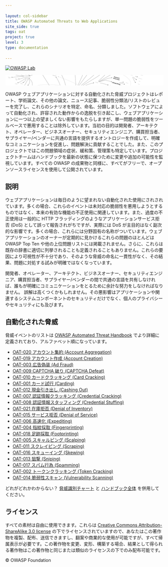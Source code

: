 ```yaml
---

layout: col-sidebar
title: OWASP Automated Threats to Web Applications
site_side: true
tags: oat
project: true
level: 3
type: documentation

---
```


[![OWASP Lab](https://img.shields.io/badge/owasp-lab%20project-yellow.svg)](/projects)

![OWASP automated threats mind amp](assets/images/automated-threats-header.jpg)

OWASP ウェブアプリケーションに対する自動化された脅威プロジェクトはレポート、学術論文、その他の論文、ニュース記事、脆弱性分類法/リストのレビューを完了し、これらのシナリオを特定、命名、分類しました。ソフトウェアによって自動化され、許容された動作からの逸脱を引き起こし、ウェブアプリケーションに一つ以上の望ましくない影響をもたらしますが、単一問題の脆弱性をツールベースで悪用することは除外しています。当初の目的は開発者、アーキテクト、オペレーター、ビジネスオーナー、セキュリティエンジニア、購買担当者、サプライヤー/ベンダーに共通の言語を提供するオントロジーを作成して、明確なコミュニケーションを促進し、問題解決に貢献することでした。また、このプロジェクトではこの問題領域の症状、緩和策、管理策も特定しています。プロジェクトチームはハンドブックを最新の状態に保つために変更や追加の可能性を監視しています。すべての OWASP の成果物と同様に、すべてがフリーで、オープンソースライセンスを使用して公開されています。

## 説明

ウェブアプリケーションは毎日のように望まれない自動化された使用にされされています。多くの場合、これらのイベントは未対応の脆弱性を悪用しようとするものではなく、本来の有効な機能の不正使用に関連しています。また、過度の不正使用は一般的に HTTP フラッディングのようなアプリケーションサービス拒否 (DoS) として誤って報告されがちですが、実際には DoS が主目的はなく副次的な影響です。多くの場合、これらには分野固有の名称がついています。ウェブアプリケーションのオーナーが定期的に見かけるこれらの問題のほとんどは OWASP Top Ten や他の上位問題リストには掲載されません。さらに、これらは既存の辞書に適切に列挙されることも定義されることもありません。これらの要因により可視性が不十分であり、そのような脅威の命名に一貫性がなく、その結果、問題に対処する試みが明確ではなくなっています。

開発者、オペレーター、アーキテクト、ビジネスオーナー、セキュリティエンジニア、購買担当者、サプライヤー/ベンダーの間で共通の言語を共有しなければ、誰もが明確にコミュニケーションをとるために余計な努力をしなければなりません。
誤解は高くつくかもしれません。その悪影響はアプリケーションや関連するシステムコンポーネントのセキュリティだけでなく、個人のプライバシーやセキュリティにも及びます。

## 自動化された脅威

脅威イベントのリストは [OWASP Automated Threat Handbook](https://github.com/OWASP/www-project-automated-threats-to-web-applications/tree/master/assets/files/EN) でより詳細に定義されており、アルファベット順になっています。

* [OAT-020 アカウント集約 (Account Aggregation)](assets/oats/JA/OAT-020_Account_Aggregation.md)
* [OAT-019 アカウント作成 (Account Creation)](assets/oats/JA/OAT-019_Account_Creation.md)
* [OAT-003 広告偽装 (Ad Fraud)](assets/oats/JA/OAT-003_Ad_Fraud.md)
* [OAT-009 CAPTCHA 破り (CAPTCHA Defeat)](assets/oats/JA/OAT-009_CAPTCHA_Defeat.md)
* [OAT-010 カードクラッキング (Card Cracking)](assets/oats/JA/OAT-010_Card_Cracking.md)
* [OAT-001 カード試行 (Carding)](assets/oats/JA/OAT-001_Carding.md)
* [OAT-012 現金引き出し (Cashing Out)](assets/oats/JA/OAT-012_Cashing_Out.md)
* [OAT-007 認証情報クラッキング (Credential Cracking)](assets/oats/JA/OAT-007_Credential_Cracking.md)
* [OAT-008 認証情報スタッフィング (Credential Stuffing)](assets/oats/JA/OAT-008_Credential_Stuffing.md)
* [OAT-021 在庫拒否 (Denial of Inventory)](assets/oats/JA/OAT-021_Denial_of_Inventory.md)
* [OAT-015 サービス拒否 (Denial of Service)](assets/oats/JA/OAT-015_Denial_of_Service.md)
* [OAT-006 高速化 (Expediting)](assets/oats/JA/OAT-006_Expediting.md)
* [OAT-004 指紋採取 (Fingerprinting)](assets/oats/JA/OAT-004_Fingerprinting.md)
* [OAT-018 足跡採取 (Footprinting)](assets/oats/JA/OAT-018_Footprinting.md)
* [OAT-005 スキャルピング (Scalping)](assets/oats/JA/OAT-005_Scalping.md)
* [OAT-011 スクレイピング (Scraping)](assets/oats/JA/OAT-011_Scraping.md)
* [OAT-016 スキューイング (Skewing)](assets/oats/JA/OAT-016_Skewing.md)
* [OAT-013 狙撃 (Sniping)](assets/oats/JA/OAT-013_Sniping.md)
* [OAT-017 スパム行為 (Spamming)](assets/oats/JA/OAT-017_Spamming.md)
* [OAT-002 トークンクラッキング (Token Cracking)](assets/oats/JA/OAT-002_Token_Cracking.md)
* [OAT-014 脆弱性スキャン (Vulnerability Scanning)](assets/oats/JA/OAT-014_Vulnerability_Scanning.md)

どれがどれかわからない？ [脅威識別チャート](assets/files/oat-ontology-decision-chart.pdf) と [ハンドブック全体](https://github.com/OWASP/www-project-automated-threats-to-web-applications/tree/master/assets/files/EN) を併用してください。

## ライセンス

すべての素材は自由に使用できます。これらは [Creative Commons Attribution-ShareAlike 3.0 license](http://creativecommons.org/licenses/by-sa/3.0/) の下でライセンスされていますので、あなたはこの著作物を複製、配布、送信できますし、翻案や商業的な使用が可能ですが、すべて帰属表示が必要です。この著作物を変更、変形、構築する場合、結果として得られる著作物はこの著作物と同じまたは類似のライセンスの下でのみ配布可能です。

© OWASP Foundation
